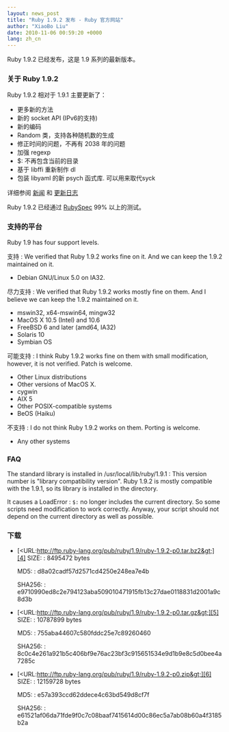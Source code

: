 ```yaml
---
layout: news_post
title: "Ruby 1.9.2 发布 - Ruby 官方网站"
author: "XiaoBo Liu"
date: 2010-11-06 00:59:20 +0000
lang: zh_cn
---
```


Ruby 1.9.2 已经发布，这是 1.9 系列的最新版本。

### 关于 Ruby 1.9.2

Ruby 1.9.2 相对于 1.9.1 主要更新了：

* 更多新的方法
* 新的 socket API (IPv6的支持)
* 新的编码
* Random 类，支持各种随机数的生成
* 修正时间的问题，不再有 2038 年的问题
* 加强 regexp
* $: 不再包含当前的目录
* 基于 libffi 重新制作 dl
* 包装 libyaml 的新 psych 函式库. 可以用来取代syck

详细参阅 [新闻][1] 和 [更新日志][2]

Ruby 1.9.2 已经通过 [RubySpec][3] 99% 以上的测试。

### 支持的平台

Ruby 1.9 has four support levels.

支持
: We verified that Ruby 1.9.2 works fine on it. And we can keep the
  1.9.2 maintained on it.

  * Debian GNU/Linux 5.0 on IA32.

尽力支持
: We verified that Ruby 1.9.2 works mostly fine on them. And I believe
  we can keep the 1.9.2 maintained on it.

  * mswin32, x64-mswin64, mingw32
  * MacOS X 10.5 (Intel) and 10.6
  * FreeBSD 6 and later (amd64, IA32)
  * Solaris 10
  * Symbian OS

可能支持
: I think Ruby 1.9.2 works fine on them with small modification,
  however, it is not verified. Patch is welcome.

  * Other Linux distributions
  * Other versions of MacOS X.
  * cygwin
  * AIX 5
  * Other POSIX-compatible systems
  * BeOS (Haiku)

不支持
: I do not think Ruby 1.9.2 works on them. Porting is welcome.

  * Any other systems

### FAQ

The standard library is installed in /usr/local/lib/ruby/1.9.1
: This version number is \"library compatibility version\". Ruby 1.9.2
  is mostly compatible with the 1.9.1, so its library is installed in
  the directory.

It causes a LoadError
: `$:` no longer includes the current directory. So some scripts need
  modification to work correctly. Anyway, your script should not depend
  on the current directory as well as possible.

### 下载

* [&lt;URL:http://ftp.ruby-lang.org/pub/ruby/1.9/ruby-1.9.2-p0.tar.bz2&gt;][4]
  SIZE:
  : 8495472 bytes

  MD5:
  : d8a02cadf57d2571cd4250e248ea7e4b

  SHA256:
  : e9710990ed8c2e794123aba509010471915fb13c27dae0118831d2001a9c8d3b

* [&lt;URL:http://ftp.ruby-lang.org/pub/ruby/1.9/ruby-1.9.2-p0.tar.gz&gt;][5]
  SIZE:
  : 10787899 bytes

  MD5:
  : 755aba44607c580fddc25e7c89260460

  SHA256:
  : 8c0c4e261a921b5c406bf9e76ac23bf3c915651534e9d1b9e8c5d0bee4a7285c

* [&lt;URL:http://ftp.ruby-lang.org/pub/ruby/1.9/ruby-1.9.2-p0.zip&gt;][6]
  SIZE:
  : 12159728 bytes

  MD5:
  : e57a393ccd62ddece4c63bd549d8cf7f

  SHA256:
  : e61521af06da71fde9f0c7c08baaf7415614d00c86ec5a7ab08b60a4f3185b2a



[1]: http://svn.ruby-lang.org/repos/ruby/tags/v1_9_2_0/NEWS
[2]: http://svn.ruby-lang.org/repos/ruby/tags/v1_9_2_0/ChangeLog
[3]: http://www.rubyspec.org
[4]: http://ftp.ruby-lang.org/pub/ruby/1.9/ruby-1.9.2-p0.tar.bz2
[5]: http://ftp.ruby-lang.org/pub/ruby/1.9/ruby-1.9.2-p0.tar.gz
[6]: http://ftp.ruby-lang.org/pub/ruby/1.9/ruby-1.9.2-p0.zip

